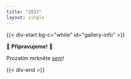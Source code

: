 ```yaml
---
title: "2022"
layout: single
---
```


{{< div-start bg-c="white" id="gallery-info" >}}

:pray: **Připravujeme!** :pray:


Prozatím mrkněte [sem](https://photos.app.goo.gl/QoaGQ8mUbnuXPxEN7)!

{{< div-end >}}